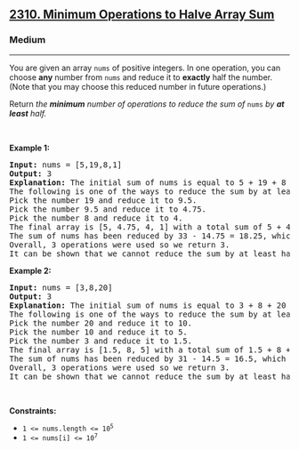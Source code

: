<h2><a href="https://leetcode.com/problems/minimum-operations-to-halve-array-sum">2310. Minimum Operations to Halve Array Sum</a></h2><h3>Medium</h3><hr><p>You are given an array <code>nums</code> of positive integers. In one operation, you can choose <strong>any</strong> number from <code>nums</code> and reduce it to <strong>exactly</strong> half the number. (Note that you may choose this reduced number in future operations.)</p>

<p>Return<em> the <strong>minimum</strong> number of operations to reduce the sum of </em><code>nums</code><em> by <strong>at least</strong> half.</em></p>

<p>&nbsp;</p>
<p><strong class="example">Example 1:</strong></p>

<pre>
<strong>Input:</strong> nums = [5,19,8,1]
<strong>Output:</strong> 3
<strong>Explanation:</strong> The initial sum of nums is equal to 5 + 19 + 8 + 1 = 33.
The following is one of the ways to reduce the sum by at least half:
Pick the number 19 and reduce it to 9.5.
Pick the number 9.5 and reduce it to 4.75.
Pick the number 8 and reduce it to 4.
The final array is [5, 4.75, 4, 1] with a total sum of 5 + 4.75 + 4 + 1 = 14.75. 
The sum of nums has been reduced by 33 - 14.75 = 18.25, which is at least half of the initial sum, 18.25 &gt;= 33/2 = 16.5.
Overall, 3 operations were used so we return 3.
It can be shown that we cannot reduce the sum by at least half in less than 3 operations.
</pre>

<p><strong class="example">Example 2:</strong></p>

<pre>
<strong>Input:</strong> nums = [3,8,20]
<strong>Output:</strong> 3
<strong>Explanation:</strong> The initial sum of nums is equal to 3 + 8 + 20 = 31.
The following is one of the ways to reduce the sum by at least half:
Pick the number 20 and reduce it to 10.
Pick the number 10 and reduce it to 5.
Pick the number 3 and reduce it to 1.5.
The final array is [1.5, 8, 5] with a total sum of 1.5 + 8 + 5 = 14.5. 
The sum of nums has been reduced by 31 - 14.5 = 16.5, which is at least half of the initial sum, 16.5 &gt;= 31/2 = 15.5.
Overall, 3 operations were used so we return 3.
It can be shown that we cannot reduce the sum by at least half in less than 3 operations.
</pre>

<p>&nbsp;</p>
<p><strong>Constraints:</strong></p>

<ul>
	<li><code>1 &lt;= nums.length &lt;= 10<sup>5</sup></code></li>
	<li><code>1 &lt;= nums[i] &lt;= 10<sup>7</sup></code></li>
</ul>
